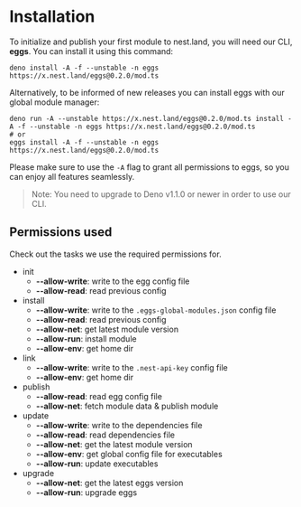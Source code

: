 # Installation

To initialize and publish your first module to nest.land, you will need our CLI, **eggs**. You can install it using this command:
```shell script
deno install -A -f --unstable -n eggs https://x.nest.land/eggs@0.2.0/mod.ts
```

Alternatively, to be informed of new releases you can install eggs with our global module manager:
```shell script
deno run -A --unstable https://x.nest.land/eggs@0.2.0/mod.ts install -A -f --unstable -n eggs https://x.nest.land/eggs@0.2.0/mod.ts
# or
eggs install -A -f --unstable -n eggs https://x.nest.land/eggs@0.2.0/mod.ts
```

Please make sure to use the `-A` flag to grant all permissions to eggs, so you can enjoy all features seamlessly.

> Note: You need to upgrade to Deno v1.1.0 or newer in order to use our CLI.

## Permissions used
Check out the tasks we use the required permissions for.
* init
  * __--allow-write__: write to the egg config file 
  * __--allow-read__: read previous config
* install
  * __--allow-write__: write to the `.eggs-global-modules.json` config file 
  * __--allow-read__: read previous config
  * __--allow-net__: get latest module version
  * __--allow-run__: install module
  * __--allow-env__: get home dir
* link
  * __--allow-write__: write to the `.nest-api-key` config file 
  * __--allow-env__: get home dir
* publish
  * __--allow-read__: read egg config file
  * __--allow-net__: fetch module data & publish module
* update
  * __--allow-write__: write to the dependencies file 
  * __--allow-read__: read dependencies file 
  * __--allow-net__: get the latest module version
  * __--allow-env__: get global config file for executables
  * __--allow-run__: update executables
* upgrade
  * __--allow-net__: get the latest eggs version
  * __--allow-run__: upgrade eggs